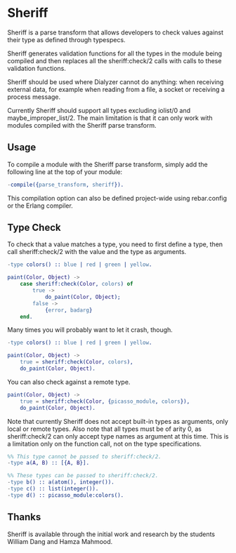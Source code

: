 Sheriff
=======

Sheriff is a parse transform that allows developers to check
values against their type as defined through typespecs.

Sheriff generates validation functions for all the types in
the module being compiled and then replaces all the sheriff:check/2
calls with calls to these validation functions.

Sheriff should be used where Dialyzer cannot do anything: when
receiving external data, for example when reading from a file,
a socket or receiving a process message.

Currently Sheriff should support all types excluding iolist/0
and maybe_improper_list/2. The main limitation is that it can
only work with modules compiled with the Sheriff parse transform.

Usage
-----

To compile a module with the Sheriff parse transform, simply add
the following line at the top of your module:

``` erlang
-compile({parse_transform, sheriff}).
```

This compilation option can also be defined project-wide using
rebar.config or the Erlang compiler.

Type Check
----------

To check that a value matches a type, you need to first define
a type, then call sheriff:check/2 with the value and the type
as arguments.

``` erlang
-type colors() :: blue | red | green | yellow.

paint(Color, Object) ->
	case sheriff:check(Color, colors) of
		true ->
			do_paint(Color, Object);
		false ->
			{error, badarg}
	end.
```

Many times you will probably want to let it crash, though.

``` erlang
-type colors() :: blue | red | green | yellow.

paint(Color, Object) ->
	true = sheriff:check(Color, colors),
	do_paint(Color, Object).
```

You can also check against a remote type.

``` erlang
paint(Color, Object) ->
	true = sheriff:check(Color, {picasso_module, colors}),
	do_paint(Color, Object).
```

Note that currently Sheriff does not accept built-in types as
arguments, only local or remote types. Also note that all types
must be of arity 0, as sheriff:check/2 can only accept type
names as argument at this time. This is a limitation only on
the function call, not on the type specifications.

``` erlang
%% This type cannot be passed to sheriff:check/2.
-type a(A, B) :: [{A, B}].

%% These types can be passed to sheriff:check/2.
-type b() :: a(atom(), integer()).
-type c() :: list(integer()).
-type d() :: picasso_module:colors().
```

Thanks
------

Sheriff is available through the initial work and research
by the students William Dang and Hamza Mahmood.

